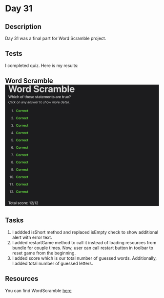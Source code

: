 # Day 31

## Description

Day 31 was a final part for Word Scramble project.

## Tests

I completed quiz.
Here is my results:

**Word Scramble**
![Word Scramble tests result](/Resources/Day_31/Results/Word_Scramble.png)
------

## Tasks

1. I addded isShort method and replaced isEmpty check to show additional alert with error text.
2. I added restartGame method to call it instead of loading resources from bundle for couple times. Now, user can call restart button in toolbar to reset game from the beginning.
3. I added score which is our total number of guessed words. Additionally, I added total number of guessed letters.

## Resources

You can find WordScramble [here](/Sources/WordScramble/)